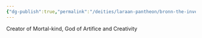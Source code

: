 ```yaml
---
{"dg-publish":true,"permalink":"/deities/laraan-pantheon/bronn-the-inventor/","created":"2025-05-12T18:45:31.138-07:00","updated":"2025-02-14T20:53:49.000-08:00"}
---
```


Creator of Mortal-kind, God of Artifice and Creativity